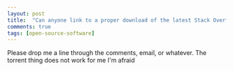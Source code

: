 ```yaml
---
layout: post
title:  "Can anyone link to a proper download of the latest Stack Overflow dump?"
comments: true
tags: [open-source-software]
---
```



Please drop me a line through the comments, email, or whatever. The torrent thing does not work for me I'm afraid

